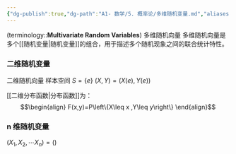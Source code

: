 ```yaml
---
{"dg-publish":true,"dg-path":"A1- 数学/5. 概率论/多维随机变量.md","aliases":["多维随机向量"],"permalink":"/A1- 数学/5. 概率论/多维随机变量/","dgPassFrontmatter":true,"noteIcon":"","created":"2024-05-21T15:20:28.000+08:00","updated":"2025-07-01T10:22:26.000+08:00"}
---
```



(terminology::**Multivariate Random Variables**)   多维随机向量
多维随机向量是多个[[随机变量\|随机变量]]的组合，用于描述多个随机现象之间的联合统计特性。

### 二维随机变量
二维随机向量
样本空间 $S=\left\{e \right\}$
$(X,Y)=(X(e),Y(e))$

[[二维分布函数\|分布函数]]为：
$$\begin{align}
F(x,y)=P\left\{X\leq x ,Y\leq y\right\}
\end{align}$$

### n 维随机变量
$(X_{1},X_{2},\cdots X_{n})=()$
